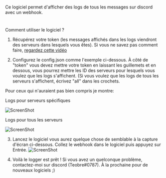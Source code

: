 #
Ce logiciel permet d'afficher des logs de tous les messages sur discord avec un webhook.
#
Comment utiliser le logiciel ?

1) Récupérez votre token (les messages affichés dans les logs viendront des serveurs dans lesquels vous êtes). Si vous ne savez pas comment faire, [regardez cette vidéo](https://www.youtube.com/watch?v=fv-H68OwsIA)

2) Configurez le config.json comme l'exemple ci-dessous. À côté de "token" vous devez mettre votre token en laissant les guillemets et en dessous, vous pourrez mettre les
ID des serveurs pour lesquels vous voulez que les logs s'affichent. (Si vous voulez que les logs de tous les serveurs s'affichent, écrivez "all" dans les crochets.

Pour ceux qui n'auraient pas bien compris je montre:

Logs pour serveurs spécifiques



![ScreenShot](https://i.imgur.com/Jia7XzS.jpg)

Logs pour tous les serveurs




![ScreenShot](https://i.imgur.com/2IT7ink.png)

3) Lancez le logiciel vous aurez quelque chose de semblable à la capture d'écran ci-dessous. Collez le webhook dans le logiciel puis appuyez sur Entrée.
![ScreenShot](https://i.imgur.com/GfcZ0FW.png)

4) Voilà le logger est prêt ! Si vous avez un quelconque problème, contactez-moi sur discord (Teobre#0787). À la prochaine pour de nouveaux logiciels ;)
